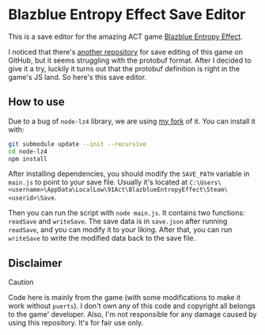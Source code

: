 # Blazblue Entropy Effect Save Editor
This is a save editor for the amazing ACT game [Blazblue Entropy Effect](https://store.steampowered.com/app/2273430/BlazBlue_Entropy_Effect/).

I noticed that there's [another repository](https://github.com/justlovediaodiao/BlazblueEntropyEffectSaveEditor) for save editing of this game on GitHub, but it seems struggling with the protobuf format. After I decided to give it a try, luckily it turns out that the protobuf definition is right in the game's JS land. So here's this save editor.

## How to use
Due to a bug of `node-lz4` library, we are using [my fork](https://github.com/constfold/node-lz4) of it. You can install it with:
```bash
git submodule update --init --recursive
cd node-lz4
npm install
```

After installing dependencies, you should modify the `SAVE_PATH` variable in `main.js` to point to your save file. Usually it's located at `C:\Users\<username>\AppData\LocalLow\91Act\BlazblueEntropyEffect\Steam\<userid>\Save`.

Then you can run the script with `node main.js`. It contains two functions: `readSave` and `writeSave`. The save data is in `save.json` after running `readSave`, and you can modify it to your liking. After that, you can run `writeSave` to write the modified data back to the save file.

## Disclaimer

> [!Caution]
> Code here is mainly from the game (with some modifications to make it work without `puerts`).
> I don't own any of this code and copyright all belongs to the game' developer.
> Also, I'm not responsible for any damage caused by using this repository. It's for fair use only.
